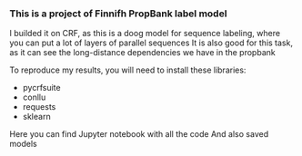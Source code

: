 ### This is a project of Finnifh PropBank label model

I builded it on CRF, as this is a doog model for sequence labeling, where you can put a lot of layers of parallel sequences
It is also good for this task, as it can see the long-distance dependencies we have in the propbank

To reproduce my results, you will need to install these libraries:
 - pycrfsuite
 - conllu
 - requests
 - sklearn
 
 
Here you can find Jupyter notebook with all the code
And also saved models
